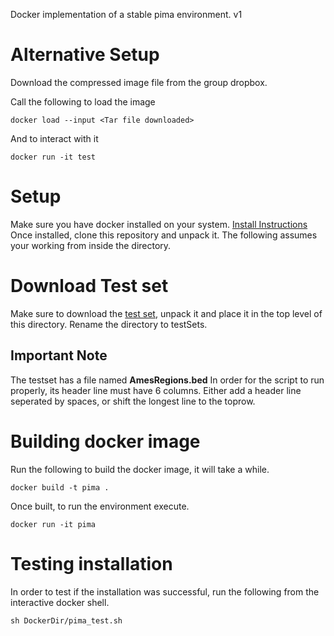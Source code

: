 Docker implementation of a stable pima environment. v1

# Alternative Setup

Download the compressed image file from the group dropbox. 

Call the following to load the image

```commandline
docker load --input <Tar file downloaded>
```

And to interact with it

```commandline
docker run -it test
```

# Setup

Make sure you have docker installed on your system. [Install Instructions](https://docs.docker.com/engine/install/)
Once installed, clone this repository and unpack it. The following assumes your working from inside the directory.

# Download Test set

Make sure to download the [test set](https://www.dropbox.com/sh/ifkinqmhnaag35b/AAC-qlBwO1CPru_RgA9QHmDKa?dl=0), unpack it and place it in the top level of this directory. Rename the directory to testSets.

## Important Note

The testset has a file named **AmesRegions.bed** In order for the script to run properly, its header line must have 6 columns. Either add a header line seperated by spaces, or shift the longest line to the toprow.

# Building docker image

Run the following to build the docker image, it will take a while.
```commandline
docker build -t pima .
```
Once built, to run the environment execute.
```commandline
docker run -it pima
```

# Testing installation
In order to test if the installation was successful, run the following from the interactive docker shell.
```commandline
sh DockerDir/pima_test.sh
```
